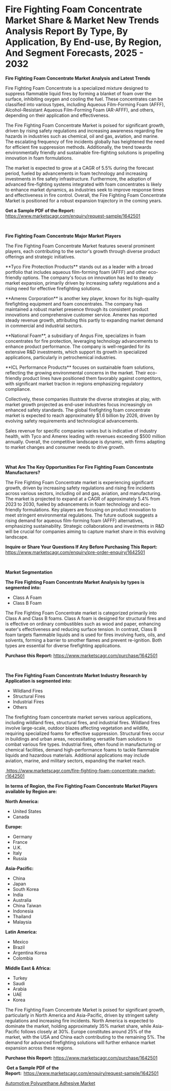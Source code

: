 <p><h1>Fire Fighting Foam Concentrate Market Share & Market New Trends Analysis Report By Type, By Application, By End-use, By Region, And Segment Forecasts, 2025 - 2032</h1></p><p><strong>Fire Fighting Foam Concentrate Market Analysis and Latest Trends</strong></p>
<p><p>Fire Fighting Foam Concentrate is a specialized mixture designed to suppress flammable liquid fires by forming a blanket of foam over the surface, inhibiting oxygen and cooling the fuel. These concentrates can be classified into various types, including Aqueous Film-Forming Foam (AFFF), Alcohol-Resistant Aqueous Film-Forming Foam (AR-AFFF), and others, depending on their application and effectiveness.</p><p>The Fire Fighting Foam Concentrate Market is poised for significant growth, driven by rising safety regulations and increasing awareness regarding fire hazards in industries such as chemical, oil and gas, aviation, and marine. The escalating frequency of fire incidents globally has heightened the need for efficient fire suppression methods. Additionally, the trend towards environmentally friendly and sustainable fire-fighting solutions is propelling innovation in foam formulations.</p><p>The market is expected to grow at a CAGR of 5.5% during the forecast period, fueled by advancements in foam technology and increasing investments in fire safety infrastructure. Furthermore, the adoption of advanced fire-fighting systems integrated with foam concentrates is likely to enhance market dynamics, as industries seek to improve response times and effectiveness in fire control. Overall, the Fire Fighting Foam Concentrate Market is positioned for a robust expansion trajectory in the coming years.</p></p>
<p><strong>Get a Sample PDF of the Report:&nbsp;</strong> <a href="https://www.marketscagr.com/enquiry/request-sample/1642501?utm_campaign=3137&utm_medium=2&utm_source=Github&utm_content=ia&utm_term=02042025&utm_id=fire-fighting-foam-concentrate">https://www.marketscagr.com/enquiry/request-sample/1642501</a></p>
<p>&nbsp;</p>
<p><strong>Fire Fighting Foam Concentrate Major Market Players</strong></p>
<p><p>The Fire Fighting Foam Concentrate Market features several prominent players, each contributing to the sector's growth through diverse product offerings and strategic initiatives. </p><p>**Tyco Fire Protection Products** stands out as a leader with a broad portfolio that includes aqueous film-forming foam (AFFF) and other eco-friendly options. The company's focus on innovation has led to steady market expansion, primarily driven by increasing safety regulations and a rising need for effective firefighting solutions.</p><p>**Amerex Corporation** is another key player, known for its high-quality firefighting equipment and foam concentrates. The company has maintained a robust market presence through its consistent product innovations and comprehensive customer service. Amerex has reported steady revenue growth, attributing this partly to expanding market demand in commercial and industrial sectors.</p><p>**National Foam**, a subsidiary of Angus Fire, specializes in foam concentrates for fire protection, leveraging technology advancements to enhance product performance. The company is well-regarded for its extensive R&D investments, which support its growth in specialized applications, particularly in petrochemical industries.</p><p>**ICL Performance Products** focuses on sustainable foam solutions, reflecting the growing environmental concerns in the market. Their eco-friendly product lines have positioned them favorably against competitors, with significant market traction in regions emphasizing regulatory compliance.</p><p>Collectively, these companies illustrate the diverse strategies at play, with market growth projected as end-user industries focus increasingly on enhanced safety standards. The global firefighting foam concentrate market is expected to reach approximately $1.6 billion by 2026, driven by evolving safety requirements and technological advancements.</p><p>Sales revenue for specific companies varies but is indicative of industry health, with Tyco and Amerex leading with revenues exceeding $500 million annually. Overall, the competitive landscape is dynamic, with firms adapting to market changes and consumer needs to drive growth.</p></p>
<p>&nbsp;</p>
<p><strong>What Are The Key Opportunities For Fire Fighting Foam Concentrate Manufacturers?</strong></p>
<p><p>The Fire Fighting Foam Concentrate market is experiencing significant growth, driven by increasing safety regulations and rising fire incidents across various sectors, including oil and gas, aviation, and manufacturing. The market is projected to expand at a CAGR of approximately 5.4% from 2023 to 2030, fueled by advancements in foam technology and eco-friendly formulations. Key players are focusing on product innovation to meet stringent environmental regulations. The future outlook suggests a rising demand for aqueous film-forming foam (AFFF) alternatives, emphasizing sustainability. Strategic collaborations and investments in R&D will be crucial for companies aiming to capture market share in this evolving landscape.</p></p>
<p><strong>Inquire or Share Your Questions If Any Before Purchasing This Report:</strong> <a href="https://www.marketscagr.com/enquiry/pre-order-enquiry/1642501?utm_campaign=3137&utm_medium=2&utm_source=Github&utm_content=ia&utm_term=02042025&utm_id=fire-fighting-foam-concentrate">https://www.marketscagr.com/enquiry/pre-order-enquiry/1642501</a></p>
<p>&nbsp;</p>
<p><strong>Market Segmentation</strong></p>
<p><strong>The Fire Fighting Foam Concentrate Market Analysis by types is segmented into:</strong></p>
<p><ul><li>Class A Foam</li><li>Class B Foam</li></ul></p>
<p><p>The Fire Fighting Foam Concentrate market is categorized primarily into Class A and Class B foams. Class A foam is designed for structural fires and is effective on ordinary combustibles such as wood and paper, enhancing water's effectiveness and reducing surface tension. In contrast, Class B foam targets flammable liquids and is used for fires involving fuels, oils, and solvents, forming a barrier to smother flames and prevent re-ignition. Both types are essential for diverse firefighting applications.</p></p>
<p><strong>Purchase this Report:&nbsp;</strong><a href="https://www.marketscagr.com/purchase/1642501?utm_campaign=3137&utm_medium=2&utm_source=Github&utm_content=ia&utm_term=02042025&utm_id=fire-fighting-foam-concentrate">https://www.marketscagr.com/purchase/1642501</a></p>
<p>&nbsp;</p>
<p><strong>The Fire Fighting Foam Concentrate Market Industry Research by Application is segmented into:</strong></p>
<p><ul><li>Wildland Fires</li><li>Structural Fires</li><li>Industrial Fires</li><li>Others</li></ul></p>
<p><p>The firefighting foam concentrate market serves various applications, including wildland fires, structural fires, and industrial fires. Wildland fires involve large-scale, outdoor blazes affecting vegetation and wildlife, requiring specialized foams for effective suppression. Structural fires occur in buildings and urban areas, necessitating versatile foam solutions to combat various fire types. Industrial fires, often found in manufacturing or chemical facilities, demand high-performance foams to tackle flammable liquids and hazardous materials. Additional applications may include aviation, marine, and military sectors, expanding the market reach.</p></p>
<p><a href="https://www.marketscagr.com/fire-fighting-foam-concentrate-market-r1642501?utm_campaign=3137&utm_medium=2&utm_source=Github&utm_content=ia&utm_term=02042025&utm_id=fire-fighting-foam-concentrate">&nbsp;https://www.marketscagr.com/fire-fighting-foam-concentrate-market-r1642501</a></p>
<p><strong>In terms of Region, the Fire Fighting Foam Concentrate Market Players available by Region are:</strong></p>
<p>
    <p> <strong> North America: </strong>
        <ul>
            <li>United States</li>
            <li>Canada</li>
        </ul>
        </p> 
    <p> <strong> Europe: </strong>
        <ul>
            <li>Germany</li>
            <li>France</li>
            <li>U.K.</li>
            <li>Italy</li>
            <li>Russia</li>
        </ul>
        </p> 
    <p> <strong> Asia-Pacific: </strong>
        <ul>
            <li>China</li>
            <li>Japan</li>
            <li>South Korea</li>
            <li>India</li>
            <li>Australia</li>
            <li>China Taiwan</li>
            <li>Indonesia</li>
            <li>Thailand</li>
            <li>Malaysia</li>
        </ul>
        </p> 
    <p> <strong> Latin America: </strong>
        <ul>
            <li>Mexico</li>
            <li>Brazil</li>
            <li>Argentina Korea</li>
            <li>Colombia</li>
        </ul>
        </p> 
    <p> <strong> Middle East & Africa: </strong>
        <ul>
            <li>Turkey</li>
            <li>Saudi</li>
            <li>Arabia</li>
            <li>UAE</li>
            <li>Korea</li>
        </ul>
    </p>
    </p>
<p><p>The Fire Fighting Foam Concentrate Market is poised for significant growth, particularly in North America and Asia-Pacific, driven by stringent safety regulations and increasing fire incidents. North America is expected to dominate the market, holding approximately 35% market share, while Asia-Pacific follows closely at 30%. Europe constitutes around 25% of the market, with the USA and China each contributing to the remaining 5%. The demand for advanced firefighting solutions will further enhance market expansion across these regions.</p></p>
<p><strong>Purchase this Report: </strong><a href="https://www.marketscagr.com/purchase/1642501?utm_campaign=3137&utm_medium=2&utm_source=Github&utm_content=ia&utm_term=02042025&utm_id=fire-fighting-foam-concentrate">https://www.marketscagr.com/purchase/1642501</a></p>
<p>&nbsp;<strong>Get a Sample PDF of the Report:&nbsp;&nbsp;</strong><a href="https://www.marketscagr.com/enquiry/request-sample/1642501?utm_campaign=3137&utm_medium=2&utm_source=Github&utm_content=ia&utm_term=02042025&utm_id=fire-fighting-foam-concentrate">https://www.marketscagr.com/enquiry/request-sample/1642501</a></p>
<p><strong></strong></p>
<p><p><a href="https://github.com/miottaredlin79/Market-Research-Report-List-1/blob/main/automotive-polyurethane-adhesive-market.md?utm_campaign=3137&utm_medium=2&utm_source=Github&utm_content=ia&utm_term=02042025&utm_id=fire-fighting-foam-concentrate">Automotive Polyurethane Adhesive Market</a></p></p>
